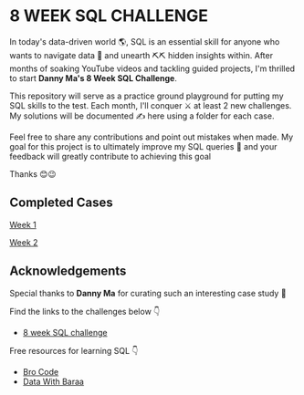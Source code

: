 
# 8 WEEK SQL CHALLENGE

In today's data-driven world 🌎, SQL is an essential skill for anyone who wants to navigate data 🚤 and unearth ⛏⛏ hidden insights within. After months of soaking YouTube videos and tackling guided projects, I'm thrilled  to start **Danny Ma's 8 Week SQL Challenge**. 

This repository will serve as a practice ground playground for putting my SQL skills to the test. Each month, I'll conquer ⚔ at least 2 new challenges. My solutions will be documented ✍ here using a folder for each case.

Feel free to share any contributions and point out mistakes when made. My goal for this project is to ultimately improve my SQL queries 💪 and your feedback will greatly contribute to achieving this goal  

Thanks 😊😉



## Completed Cases

[Week 1](https://github.com/Jx-jeff/8-Week-SQL-Challenge/tree/d71e37809267fb2aa40ae9ff2f50128d7fec579d/Case_1_Danny's_Diner)

[Week 2](https://github.com/Jx-jeff/8-Week-SQL-Challenge/tree/facf5555855f4b9c70d45fe0936c5d64e3e910f0/Case_2%20Pizza%20Runner)


## Acknowledgements

Special thanks to **Danny Ma** for curating such an interesting case study 🙏

Find the links to the challenges below 👇
 - [8 week SQL challenge](http://www.8weeksqlchallenge.com/)


Free resources for learning SQL 👇
 - [Bro Code](https://www.youtube.com/watch?v=oPV2sjMG53U&list=PLZPZq0r_RZOMskz6MdsMOgxzheIyjo-BZ&pp=iAQB)
 - [Data With Baraa](https://www.youtube.com/watch?v=9vVqYcwIGzo&list=PLNcg_FV9n7qZDdRInCl7wfOO8yZqYX5hO&pp=iAQB)

